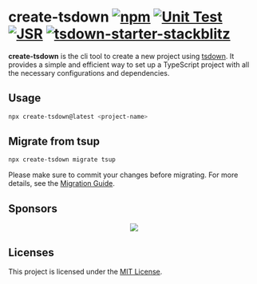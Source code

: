 # create-tsdown [![npm](https://img.shields.io/npm/v/tsdown.svg)](https://npmjs.com/package/tsdown) [![Unit Test](https://github.com/rolldown/tsdown/actions/workflows/tests.yml/badge.svg)](https://github.com/rolldown/tsdown/actions/workflows/tests.yml) [![JSR](https://jsr.io/badges/@sxzz/tsdown)](https://jsr.io/@sxzz/tsdown) [![tsdown-starter-stackblitz](https://developer.stackblitz.com/img/open_in_stackblitz_small.svg)](https://stackblitz.com/github/rolldown/tsdown-starter-stackblitz)

**create-tsdown** is the cli tool to create a new project using [tsdown](https://tsdown.dev). It provides a simple and efficient way to set up a TypeScript project with all the necessary configurations and dependencies.

## Usage

```bash
npx create-tsdown@latest <project-name>
```

## Migrate from tsup

```bash
npx create-tsdown migrate tsup
```

Please make sure to commit your changes before migrating. For more details, see the [Migration Guide](https://tsdown.dev/guide/migrate-from-tsup).

## Sponsors

<p align="center">
  <a href="https://cdn.jsdelivr.net/gh/sxzz/sponsors/sponsors.svg">
    <img src='https://cdn.jsdelivr.net/gh/sxzz/sponsors/sponsors.svg'/>
  </a>
</p>

## Licenses

This project is licensed under the [MIT License](LICENSE).
